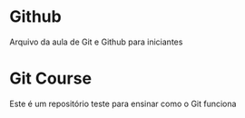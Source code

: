 # Github

Arquivo da aula de Git e Github para iniciantes

# Git Course

Este é um repositório teste para ensinar como o Git funciona
